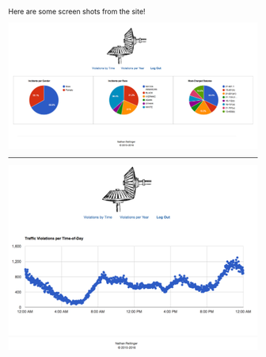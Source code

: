
Here are some screen shots from the site! 
      
![pie](https://github.com/nathanReitinger/MOOC-Curriculum/blob/master/classes/CS50x/Pset9%20Screens_0.png)

<hr>

![timeline](https://github.com/nathanReitinger/MOOC-Curriculum/blob/master/classes/CS50x/Pset9%20Screens_1.png)
